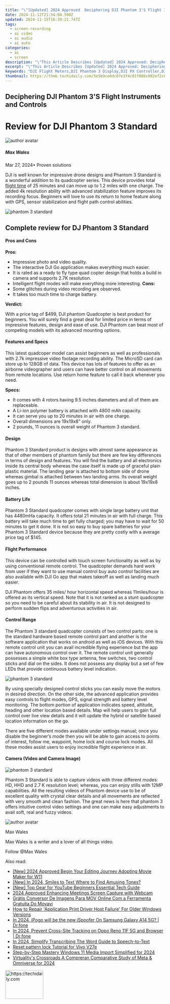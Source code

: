 ```yaml
---
title: "\"[Updated] 2024 Approved  Deciphering DJI Phantom 3'S Flight Instruments and Controls\""
date: 2024-11-12T21:54:04.590Z
updated: 2024-11-15T16:39:21.747Z
tags: 
  - screen-recording
  - ai video
  - ai audio
  - ai auto
categories: 
  - ai
  - screen
description: "\"This Article Describes [Updated] 2024 Approved: Deciphering DJI Phantom 3'S Flight Instruments and Controls\""
excerpt: "\"This Article Describes [Updated] 2024 Approved: Deciphering DJI Phantom 3'S Flight Instruments and Controls\""
keywords: "DJI Flight Meters,DJI Phantom 3 Display,DJI PX Controller,DJI Flight Controls,DJI Phantom Instruments,DJI Camera System,DJI Quadcopter Sensors"
thumbnail: https://thmb.techidaily.com/5e5b9ce0dc07e3f4c01f086c082ef2c0bbdb4ea2b6b782415a93738cfbe92996.jpg
---
```


## Deciphering DJI Phantom 3'S Flight Instruments and Controls

# Review for DJI Phantom 3 Standard

![author avatar](https://images.wondershare.com/filmora/article-images/max-wales-author.jpg)

##### Max Wales

 Mar 27, 2024• Proven solutions

 DJI is well known for impressive drone designs and Phantom 3 Standard is a wonderful addition to its quadcopter series. This device provides total [flight time](https://tools.techidaily.com/wondershare/filmora/download/) of 25 minutes and can move up to 1.2 miles with one charge. The added 4k resolution ability with advanced stabilization feature improves its recording focus. Beginners will love to use its return to home feature along with GPS, sensor stabilization and flight path control abilities.

![phantom 3 standard](https://images.wondershare.com/filmora/article-images/dji-phantom-3-standard.jpg)

## Complete review for DJ Phantom 3 Standard

#### Pros and Cons

**Pros:**

* Impressive photo and video quality.
* The interactive DJI Go application makes everything much easier.
* It is rated as a ready to fly type quad copter design that holds a build in camera and supports 2.7K resolution.
* Intelligent flight modes will make everything more interesting.
**Cons:**
* Some glitches during video recording are observed.
* It takes too much time to charge battery.

**Verdict:**

 With a price tag of $499, DJI phantom Quadcopter is best product for beginners. You will surely find a great deal for limited price in terms of impressive features, design and ease of use. DJI Phantom can beat most of competing models with its advanced mounting options.

#### Features and Specs

 This latest quadcoper model can assist beginners as well as professionals with 2.7k impressive video footage recording ability. The MicroSD card can store up to 128GB of data. This device has lots of features to offer as an airborne videographer and users can have better control on all movements from remote locations. Use return home feature to call it back whenever you need.

**Specs:**

* It comes with 4 rotors having 9.5 inches diameters and all of them are replaceable.
* A Li-ion polymer battery is attached with 4800 mAh capacity.
* It can serve you up to 20 minutes in air with one charge.
* Overall dimensions are 19x19x8” only.
* 2 pounds, 11 ounces is overall weight of Phantom 3 standard.

#### Design

 Phantom 3 Standard product is designs with almost same appearance as that of other members of phantom family but there are few key differences in terms of design and features. You will find the battery and all electronics inside its central body whereas the case itself is made up of graceful plain plastic material. The landing gear is attached to bottom side of drone whereas gimbal is attached between two landing arms. Its overall weight goes up to 2 pounds 11 ounces whereas total dimension is about 19x19x8 inches.

#### Battery Life

 Phantom 3 Standard quadcopter comes with single large battery unit that has 4480mHa capacity. It offers total 21 minutes in air with full charge. This battery will take much time to get fully charged; you may have to wait for 50 minutes to get it done. It is not so easy to buy spare batteries for your Phantom 3 Standard device because they are pretty costly with a average price tag of $145.

#### Flight Performance

 This device can be controlled with touch screen functionality as well as by using conventional remote control. The quadcopter demands hard work from user if they want to use manual control buy auto control facilities are also available with DJI Go app that makes takeoff as well as landing much easier.

 DJI Phantom offers 35 miles/ hour horizontal speed whereas 11miles/hour is offered as its vertical speed. Note that it is not ranked as a stunt quadcopter so you need to be careful about its stability in air. It is not designed to perform sudden flips and adventurous activities in air.

#### Control Range

 The Phantom 3 standard quadcopter consists of two control parts: one is the standard hardware based remote control part and another is the software application that works on android as well as iOS devices. With this remote control unit you can avail incredible flying experience but the app can have autonomous control over it. The remote control unit generally possesses a simple white box type antenna, few switches, two control sticks and dial on the sides. It does not possess any display but a set of few LEDs that provide continuous battery level indication.

![phantom 3 standard](https://images.wondershare.com/filmora/article-images/dji-phantom-3-standard-controller.jpg)

 By using specially designed control sticks you can easily move the motors in desired direction. On the other side, the advanced application provides easy controls to flight modes, GPS, signal strength and battery level monitoring. The bottom portion of application indicates speed, altitude, heading and other location based details. Map will help users to gain full control over live view details and it will update the hybrid or satellite based location information on the go.

 There are five different modes available under settings manual; once you disable the beginner’s mode then you will be able to gain access to points of interest, follow me, waypoint, home lock and course lock modes. All these modes assist users to enjoy incredible flight experience in air.

#### Camera (Video and Camera Image)

![phantom 3 standard](https://images.wondershare.com/filmora/article-images/dji-phantom-3-standard-camera.jpg)

 Phantom 3 Standard is able to capture videos with three different modes: HD, HHD and 2.7 K resolution level; whereas, you can enjoy stills with 12MP capabilities. All the resulting videos of Phantom device use to be of excellent quality with crystal clear details and all movements are reflected with very smooth and clean fashion. The great news is here that phantom 3 offers intuitive control video settings and one can make easy adjustments to avail soft, real and fuzzy videos.

![author avatar](https://images.wondershare.com/filmora/article-images/max-wales-author.jpg)

Max Wales

Max Wales is a writer and a lover of all things video.

Follow @Max Wales


<ins class="adsbygoogle"
     style="display:block"
     data-ad-format="autorelaxed"
     data-ad-client="ca-pub-7571918770474297"
     data-ad-slot="1223367746"></ins>



<ins class="adsbygoogle"
     style="display:block"
     data-ad-client="ca-pub-7571918770474297"
     data-ad-slot="8358498916"
     data-ad-format="auto"
     data-full-width-responsive="true"></ins>


<span class="atpl-alsoreadstyle">Also read:</span>
<div><ul>
<li><a href="https://fox-friendly.techidaily.com/new-2024-approved-begin-your-editing-journey-adopting-movie-maker-for-w11/"><u>[New] 2024 Approved Begin Your Editing Journey Adopting Movie Maker for W11</u></a></li>
<li><a href="https://fox-friendly.techidaily.com/new-in-2024-smiles-to-text-where-to-find-amusing-tones/"><u>[New] In 2024, Smiles to Text Where to Find Amusing Tones?</u></a></li>
<li><a href="https://youtube-lab.techidaily.com/op-gear-for-youtube-beginners-essential-tech-guide/"><u>[New] Top Gear for YouTube Beginners Essential Tech Guide</u></a></li>
<li><a href="https://video-capture.techidaily.com/2024-approved-enhancing-meetings-screen-capture-with-webcam/"><u>2024 Approved Enhancing Meetings Screen Capture with Webcam</u></a></li>
<li><a href="https://techtrends.techidaily.com/gratis-conversor-de-imagens-para-mov-online-com-a-ferramenta-gratuita-do-movavi/"><u>Grátis Conversor De Imagens Para MOV Online Com a Ferramenta Gratuita Do Movavi</u></a></li>
<li><a href="https://win-howtos.techidaily.com/how-to-repair-application-print-driver-host-failure-for-older-windows-versions/"><u>How to Repair 'Application Print Driver Host Failure' For Older Windows Versions</u></a></li>
<li><a href="https://change-location.techidaily.com/in-2024-ipogo-will-be-the-new-ispoofer-on-samsung-galaxy-a14-5g-drfone-by-drfone-virtual-android/"><u>In 2024, iPogo will be the new iSpoofer On Samsung Galaxy A14 5G? | Dr.fone</u></a></li>
<li><a href="https://phone-solutions.techidaily.com/in-2024-prevent-cross-site-tracking-on-oppo-reno-11f-5g-and-browser-drfone-by-drfone-virtual-android/"><u>In 2024, Prevent Cross-Site Tracking on Oppo Reno 11F 5G and Browser | Dr.fone</u></a></li>
<li><a href="https://extra-approaches.techidaily.com/in-2024-simplify-transcribing-the-word-guide-to-speech-to-text/"><u>In 2024, Simplify Transcribing The Word Guide to Speech-to-Text</u></a></li>
<li><a href="https://techidaily.com/reset-pattern-lock-tutorial-for-vivo-v27e-by-drfone-android-unlock-android-unlock/"><u>Reset pattern lock Tutorial for Vivo V27e</u></a></li>
<li><a href="https://fox-friendly.techidaily.com/step-by-step-mastery-windows-11-media-import-simplified-for-2024/"><u>Step-by-Step Mastery Windows 11 Media Import Simplified for 2024</u></a></li>
<li><a href="https://fox-friendly.techidaily.com/virtualitys-crossroads-a-compreran-comparative-study-of-meta-and-omniverse-for-2024/"><u>Virtuality's Crossroads A Compreran Comparative Study of Meta & Omniverse for 2024</u></a></li>
</ul></div>

<!-- affiliate ads begin -->
<a href="https://bluettieu.pxf.io/c/5597632/2141680/17091" target="_top" id="2141680">
  <img src="//a.impactradius-go.com/display-ad/17091-2141680" border="0" alt="https://techidaily.com" width="120" height="90"/>
</a>
<img height="0" width="0" src="https://bluettieu.pxf.io/i/5597632/2141680/17091" style="position:absolute;visibility:hidden;" border="0" />
<!-- affiliate ads end -->

